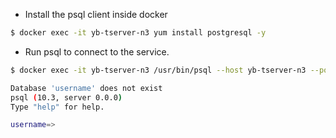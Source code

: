 ---
---

-  Install the psql client inside docker

```{.sh .copy .separator-dollar}
$ docker exec -it yb-tserver-n3 yum install postgresql -y
```

- Run psql to connect to the service.

```{.sh .copy .separator-dollar}
$ docker exec -it yb-tserver-n3 /usr/bin/psql --host yb-tserver-n3 --port 5433
```

```sh
Database 'username' does not exist
psql (10.3, server 0.0.0)
Type "help" for help.

username=>
```

